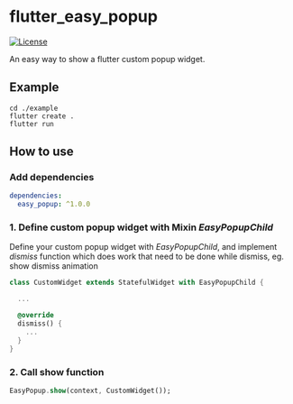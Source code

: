 # flutter_easy_popup
[![License](https://img.shields.io/badge/license-Apache%202-4EB1BA.svg)](https://www.apache.org/licenses/LICENSE-2.0.html)

An easy way to show a flutter custom popup widget.

## Example
```
cd ./example
flutter create .
flutter run
```

## How to use
### Add dependencies
```yaml
dependencies:
  easy_popup: ^1.0.0
```

### 1. Define custom popup widget with Mixin *EasyPopupChild*
Define your custom popup widget with *EasyPopupChild*, and implement *dismiss* function which does work that need to be done while dismiss, eg. show dismiss animation
```dart
class CustomWidget extends StatefulWidget with EasyPopupChild {

  ...

  @override
  dismiss() {
    ...
  }
}
```

### 2. Call show function
```dart
EasyPopup.show(context, CustomWidget());
```

